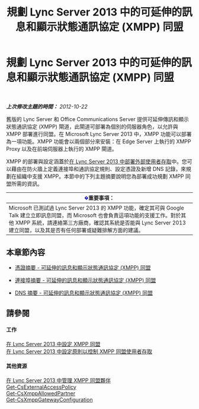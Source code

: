 ﻿---
title: 規劃 Lync Server 2013 中的可延伸的訊息和顯示狀態通訊協定 (XMPP) 同盟
TOCTitle: 規劃 Lync Server 2013 中的可延伸的訊息和顯示狀態通訊協定 (XMPP) 同盟
ms:assetid: 952b33e2-1f58-4831-9a39-1dfec2a316ad
ms:mtpsurl: https://technet.microsoft.com/zh-tw/library/JJ205107(v=OCS.15)
ms:contentKeyID: 49291701
ms.date: 08/10/2015
mtps_version: v=OCS.15
ms.translationtype: HT
---

# 規劃 Lync Server 2013 中的可延伸的訊息和顯示狀態通訊協定 (XMPP) 同盟

 

_**上次修改主題的時間：** 2012-10-22_

舊版的 Lync Server 和 Office Communications Server 提供可延伸傳訊和顯示狀態通訊協定 (XMPP) 閘道，此閘道可部署為個別的伺服器角色，以允許與 XMPP 部署進行同盟。在 Microsoft Lync Server 2013 中，XMPP 功能可以部署為一項功能。XMPP 功能會以兩個部分來安裝：在 Edge Server 上執行的 XMPP Proxy 以及在前端伺服器上執行的 XMPP 閘道。

XMPP 的部署與設定涵蓋於[在 Lync Server 2013 中部署外部使用者存取](lync-server-2013-deploying-external-user-access.md)中。您可以藉由在防火牆上定義連接埠和通訊協定規則、設定憑證及新增 DNS 記錄，來規劃在組織中支援 XMPP。本節中的下列主題摘要說明您為部署成功規劃 XMPP 同盟所需的資訊。

<table>
<thead>
<tr class="header">
<th><img src="images/Gg412908.important(OCS.15).gif" title="important" alt="important" />重要事項：</th>
</tr>
</thead>
<tbody>
<tr class="odd">
<td>Microsoft 已測試過 Lync Server 2013 的 XMPP 功能，確定其可與 Google Talk 建立立即訊息同盟，而 Microsoft 也會負責這項功能的支援工作。對於其他 XMPP 系統，請連絡第三方廠商，確認其系統是否能與 Lync Server 2013 建立同盟，以及其是否有任何部署或疑難排解方面的建議。</td>
</tr>
</tbody>
</table>


## 本章節內容

  - [憑證摘要 - 可延伸的訊息和顯示狀態通訊協定 (XMPP) 同盟](lync-server-2013-certificate-summary-extensible-messaging-and-presence-protocol-xmpp-federation.md)

  - [連接埠摘要 - 可延伸的訊息和顯示狀態通訊協定 (XMPP) 同盟](lync-server-2013-port-summary-extensible-messaging-and-presence-protocol-xmpp-federation.md)

  - [DNS 摘要 - 可延伸的訊息和顯示狀態通訊協定 (XMPP) 同盟](lync-server-2013-dns-summary-extensible-messaging-and-presence-protocol-xmpp-federation.md)

## 請參閱

#### 工作

[在 Lync Server 2013 中設定 XMPP 同盟](lync-server-2013-setting-up-xmpp-federation.md)  
[在 Lync Server 2013 中設定原則以控制 XMPP 同盟使用者存取](lync-server-2013-configure-policies-to-control-xmpp-federated-user-access.md)  

#### 其他資源

[在 Lync Server 2013 中管理 XMPP 同盟夥伴](lync-server-2013-manage-xmpp-federated-partners-for-your-organization.md)  
[Get-CsExternalAccessPolicy](get-csexternalaccesspolicy.md)  
[Get-CsXmppAllowedPartner](get-csxmppallowedpartner.md)  
[Get-CsXmppGatewayConfiguration](get-csxmppgatewayconfiguration.md)

